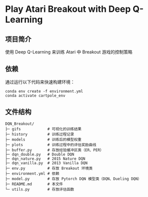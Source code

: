 # Play Atari Breakout with Deep Q-Learning

## 项目简介

使用 Deep Q-Learning 来训练 Atari 中 Breakout 游戏的控制策略

## 依赖

通过运行以下代码来快速构建环境：

```
conda env create -f environment.yml
conda activate cartpole_env
```

## 文件结构

```
DQN_Breakout/
├─ gifs            # 可视化的训练结果
├─ history         # 训练过程记录
├─ models          # 训练后的模型权重
├─ plots           # 训练过程中的评估奖励曲线
├─ buffer.py       # 存放经验缓冲区类（ER、PER）
├─ dqn_double.py   # Double DQN
├─ dqn_nature.py   # 2015 Nature DQN
├─ dqn_vanilla.py  # 2013 Vanilla DQN
├─ env.py          # 存放 Breakout 环境类
├─ environment.yml # 依赖
├─ model.py        # 存放 Pytorch DQN 模型类（DQN、Dueling DQN）
├─ README.md       # 本文件
└─ utils.py        # 存放评估函数
```